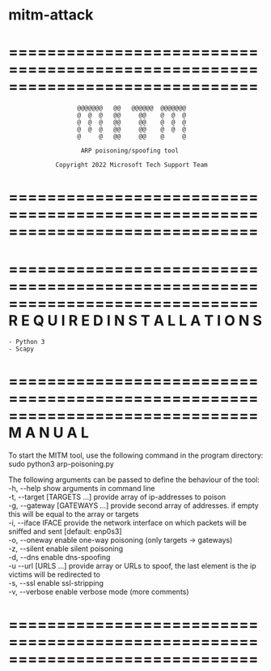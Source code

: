 # mitm-attack
==============================================================================  
==============================================================================  


                       @@@@@@@   @@   @@@@@@  @@@@@@@
                       @  @  @   @@     @@    @  @  @
                       @  @  @   @@     @@    @  @  @ 
                       @  @  @   @@     @@    @  @  @
                       @     @   @@     @@    @     @ 

                        ARP poisoning/spoofing tool

                 Copyright 2022 Microsoft Tech Support Team

==============================================================================  
==============================================================================  



==============================================================================  
                R E Q U I R E D   I N S T A L L A T I O N S  
==============================================================================  

    - Python 3
    - Scapy
    
==============================================================================  
                                M A N U A L  
==============================================================================  

To start the MITM tool, use the following command in the program directory: 
  sudo python3 arp-poisoning.py <args>  

The following arguments can be passed to define the behaviour of the tool:  
  -h, --help                    show arguments in command line  
  -t, --target [TARGETS ...]    provide array of ip-addresses to poison <REQUIRED>  
  -g, --gateway [GATEWAYS ...]  provide second array of addresses. if empty this will be equal to the array or targets  
  -i, --iface IFACE             provide the network interface on which packets will be sniffed and sent [default: enp0s3]  
  -o, --oneway                  enable one-way poisoning (only targets -> gateways)  
  -z, --silent                  enable silent poisoning  
  -d, --dns                     enable dns-spoofing  
  -u --url [URLS ...]           provide array or URLs to spoof, the last element is the ip victims will be redirected to  
  -s, --ssl                     enable ssl-stripping  
  -v, --verbose                 enable verbose mode (more comments)  
  
==============================================================================  
==============================================================================  
